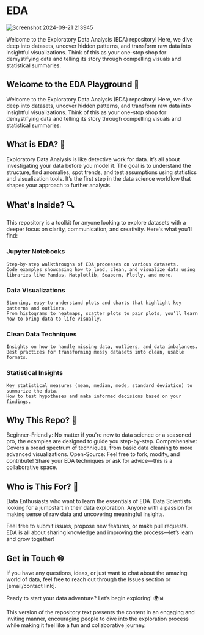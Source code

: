 # EDA

![Screenshot 2024-09-21 213945](https://github.com/user-attachments/assets/29f99adc-4afd-4373-8035-05f3171480e7)

Welcome to the Exploratory Data Analysis (EDA) repository! Here, we dive deep into datasets, uncover hidden patterns, and transform raw data into insightful visualizations. Think of this as your one-stop shop for demystifying data and telling its story through compelling visuals and statistical summaries.

## Welcome to the EDA Playground 🚀
Welcome to the Exploratory Data Analysis (EDA) repository! Here, we dive deep into datasets, uncover hidden patterns, and transform raw data into insightful visualizations. Think of this as your one-stop shop for demystifying data and telling its story through compelling visuals and statistical summaries.

## What is EDA? 🤔
Exploratory Data Analysis is like detective work for data. It’s all about investigating your data before you model it. The goal is to understand the structure, find anomalies, spot trends, and test assumptions using statistics and visualization tools. It’s the first step in the data science workflow that shapes your approach to further analysis.

## What's Inside? 🔍
This repository is a toolkit for anyone looking to explore datasets with a deeper focus on clarity, communication, and creativity. Here's what you'll find:

  ### Jupyter Notebooks
    Step-by-step walkthroughs of EDA processes on various datasets.
    Code examples showcasing how to load, clean, and visualize data using libraries like Pandas, Matplotlib, Seaborn, Plotly, and more.
  ### Data Visualizations
    Stunning, easy-to-understand plots and charts that highlight key patterns and outliers.
    From histograms to heatmaps, scatter plots to pair plots, you’ll learn how to bring data to life visually.
  ### Clean Data Techniques
    Insights on how to handle missing data, outliers, and data imbalances.
    Best practices for transforming messy datasets into clean, usable formats.
  ### Statistical Insights
    Key statistical measures (mean, median, mode, standard deviation) to summarize the data.
    How to test hypotheses and make informed decisions based on your findings.
## Why This Repo? 🌟
  Beginner-Friendly: No matter if you're new to data science or a seasoned pro, the examples are designed to guide you step-by-step.
  Comprehensive: Covers a broad spectrum of techniques, from basic data cleaning to more advanced visualizations.
  Open-Source: Feel free to fork, modify, and contribute! Share your EDA techniques or ask for advice—this is a collaborative space.
## Who is This For? 🎯
  Data Enthusiasts who want to learn the essentials of EDA.
  Data Scientists looking for a jumpstart in their data exploration.
  Anyone with a passion for making sense of raw data and uncovering meaningful insights.

Feel free to submit issues, propose new features, or make pull requests. EDA is all about sharing knowledge and improving the process—let’s learn and grow together!


## Get in Touch 🌐
If you have any questions, ideas, or just want to chat about the amazing world of data, feel free to reach out through the Issues section or [email/contact link].

Ready to start your data adventure? Let’s begin exploring! 🌍📊

This version of the repository text presents the content in an engaging and inviting manner, encouraging people to dive into the exploration process while making it feel like a fun and collaborative journey.

